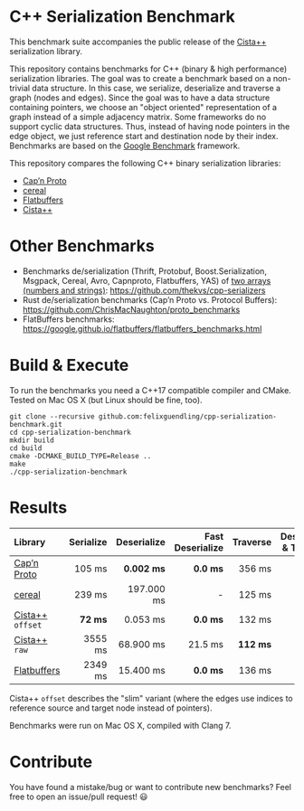 # C++ Serialization Benchmark

This benchmark suite accompanies the public release of the [Cista++](https://cista.rocks/) serialization library.

This repository contains benchmarks for C++ (binary & high performance) serialization libraries.
The goal was to create a benchmark based on a non-trivial data structure.
In this case, we serialize, deserialize and traverse a graph (nodes and edges).
Since the goal was to have a data structure containing pointers, we choose an "object oriented" representation of a graph instead of a simple adjacency matrix.
Some frameworks do no support cyclic data structures. Thus, instead of having node pointers in the edge object, we just reference start and destination node by their index.
Benchmarks are based on the [Google Benchmark](https://github.com/google/benchmark) framework.

This repository compares the following C++ binary serialization libraries:

  - [Cap’n Proto](https://capnproto.org/capnp-tool.html)
  - [cereal](https://uscilab.github.io/cereal/index.html)
  - [Flatbuffers](https://google.github.io/flatbuffers/)
  - [Cista++](https://cista.rocks/)


# Other Benchmarks

  - Benchmarks de/serialization (Thrift, Protobuf, Boost.Serialization, Msgpack, Cereal, Avro, Capnproto, Flatbuffers, YAS) of [two arrays (numbers and strings)](https://github.com/thekvs/cpp-serializers/blob/master/test.fbs): https://github.com/thekvs/cpp-serializers
  - Rust de/serialization benchmarks (Cap’n Proto vs. Protocol Buffers): https://github.com/ChrisMacNaughton/proto_benchmarks
  - FlatBuffers benchmarks: https://google.github.io/flatbuffers/flatbuffers_benchmarks.html


# Build & Execute

To run the benchmarks you need a C++17 compatible compiler and CMake. Tested on Mac OS X (but Linux should be fine, too).

    git clone --recursive github.com:felixguendling/cpp-serialization-benchmark.git
    cd cpp-serialization-benchmark
    mkdir build
    cd build
    cmake -DCMAKE_BUILD_TYPE=Release ..
    make
    ./cpp-serialization-benchmark


# Results

| Library                                               | Serialize    | Deserialize   | Fast Deserialize | Traverse | Deserialize & Traverse |  Size  |
| :---                                                  |         ---: |          ---: |             ---: |       ---: |                   ---: |   ---: |
| [Cap’n Proto](https://capnproto.org/capnp-tool.html)  |       105 ms |  **0.002 ms** |       **0.0 ms** |     356 ms |                 353 ms |    50.5M   |
| [cereal](https://uscilab.github.io/cereal/index.html) |       239 ms |    197.000 ms |                - |     125 ms |                 322 ms |    37.8M   |
| [Cista++](https://cista.rocks/) `offset`              |    **72 ms** |      0.053 ms |       **0.0 ms** |     132 ms |                 132 ms | **25.3M** |
| [Cista++](https://cista.rocks/) `raw`                 |      3555 ms |     68.900 ms |          21.5 ms | **112 ms** |                 133 ms |   176.4M   |
| [Flatbuffers](https://google.github.io/flatbuffers/)  |      2349 ms |     15.400 ms |       **0.0 ms** |     136 ms |                 133 ms |   378.0M   |

Cista++ `offset` describes the "slim" variant (where the edges use indices to reference source and target node instead of pointers).

Benchmarks were run on Mac OS X, compiled with Clang 7.


# Contribute

You have found a mistake/bug or want to contribute new benchmarks? Feel free to open an issue/pull request! :smiley:
